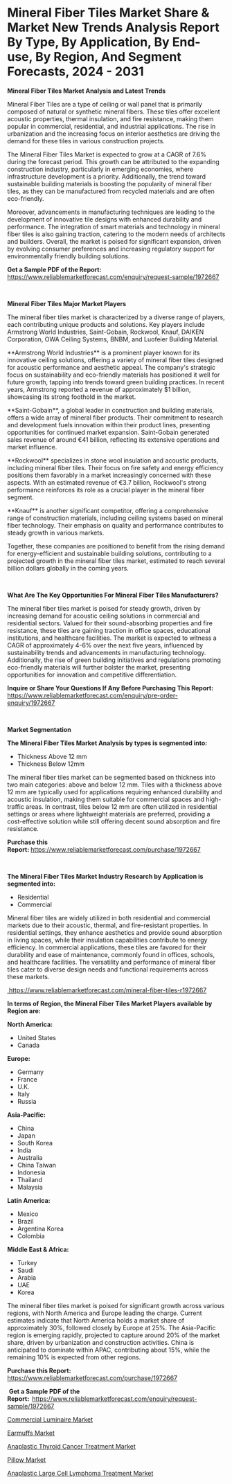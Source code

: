 <p><h1>Mineral Fiber Tiles Market Share & Market New Trends Analysis Report By Type, By Application, By End-use, By Region, And Segment Forecasts, 2024 - 2031</h1></p><p><strong>Mineral Fiber Tiles Market Analysis and Latest Trends</strong></p>
<p><p>Mineral Fiber Tiles are a type of ceiling or wall panel that is primarily composed of natural or synthetic mineral fibers. These tiles offer excellent acoustic properties, thermal insulation, and fire resistance, making them popular in commercial, residential, and industrial applications. The rise in urbanization and the increasing focus on interior aesthetics are driving the demand for these tiles in various construction projects.</p><p>The Mineral Fiber Tiles Market is expected to grow at a CAGR of 7.6% during the forecast period. This growth can be attributed to the expanding construction industry, particularly in emerging economies, where infrastructure development is a priority. Additionally, the trend toward sustainable building materials is boosting the popularity of mineral fiber tiles, as they can be manufactured from recycled materials and are often eco-friendly.</p><p>Moreover, advancements in manufacturing techniques are leading to the development of innovative tile designs with enhanced durability and performance. The integration of smart materials and technology in mineral fiber tiles is also gaining traction, catering to the modern needs of architects and builders. Overall, the market is poised for significant expansion, driven by evolving consumer preferences and increasing regulatory support for environmentally friendly building solutions.</p></p>
<p><strong>Get a Sample PDF of the Report:&nbsp;</strong> <a href="https://www.reliablemarketforecast.com/enquiry/request-sample/1972667?utm_campaign=1170&utm_medium=2&utm_source=Github&utm_content=ia&utm_term=14112024&utm_id=mineral-fiber-tiles">https://www.reliablemarketforecast.com/enquiry/request-sample/1972667</a></p>
<p>&nbsp;</p>
<p><strong>Mineral Fiber Tiles Major Market Players</strong></p>
<p><p>The mineral fiber tiles market is characterized by a diverse range of players, each contributing unique products and solutions. Key players include Armstrong World Industries, Saint-Gobain, Rockwool, Knauf, DAIKEN Corporation, OWA Ceiling Systems, BNBM, and Luofeier Building Material.</p><p>**Armstrong World Industries** is a prominent player known for its innovative ceiling solutions, offering a variety of mineral fiber tiles designed for acoustic performance and aesthetic appeal. The company's strategic focus on sustainability and eco-friendly materials has positioned it well for future growth, tapping into trends toward green building practices. In recent years, Armstrong reported a revenue of approximately $1 billion, showcasing its strong foothold in the market.</p><p>**Saint-Gobain**, a global leader in construction and building materials, offers a wide array of mineral fiber products. Their commitment to research and development fuels innovation within their product lines, presenting opportunities for continued market expansion. Saint-Gobain generated sales revenue of around €41 billion, reflecting its extensive operations and market influence.</p><p>**Rockwool** specializes in stone wool insulation and acoustic products, including mineral fiber tiles. Their focus on fire safety and energy efficiency positions them favorably in a market increasingly concerned with these aspects. With an estimated revenue of €3.7 billion, Rockwool's strong performance reinforces its role as a crucial player in the mineral fiber segment.</p><p>**Knauf** is another significant competitor, offering a comprehensive range of construction materials, including ceiling systems based on mineral fiber technology. Their emphasis on quality and performance contributes to steady growth in various markets.</p><p>Together, these companies are positioned to benefit from the rising demand for energy-efficient and sustainable building solutions, contributing to a projected growth in the mineral fiber tiles market, estimated to reach several billion dollars globally in the coming years.</p></p>
<p>&nbsp;</p>
<p><strong>What Are The Key Opportunities For Mineral Fiber Tiles Manufacturers?</strong></p>
<p><p>The mineral fiber tiles market is poised for steady growth, driven by increasing demand for acoustic ceiling solutions in commercial and residential sectors. Valued for their sound-absorbing properties and fire resistance, these tiles are gaining traction in office spaces, educational institutions, and healthcare facilities. The market is expected to witness a CAGR of approximately 4-6% over the next five years, influenced by sustainability trends and advancements in manufacturing technology. Additionally, the rise of green building initiatives and regulations promoting eco-friendly materials will further bolster the market, presenting opportunities for innovation and competitive differentiation.</p></p>
<p><strong>Inquire or Share Your Questions If Any Before Purchasing This Report:</strong> <a href="https://www.reliablemarketforecast.com/enquiry/pre-order-enquiry/1972667?utm_campaign=1170&utm_medium=2&utm_source=Github&utm_content=ia&utm_term=14112024&utm_id=mineral-fiber-tiles">https://www.reliablemarketforecast.com/enquiry/pre-order-enquiry/1972667</a></p>
<p>&nbsp;</p>
<p><strong>Market Segmentation</strong></p>
<p><strong>The Mineral Fiber Tiles Market Analysis by types is segmented into:</strong></p>
<p><ul><li>Thickness Above 12 mm</li><li>Thickness Below 12mm</li></ul></p>
<p><p>The mineral fiber tiles market can be segmented based on thickness into two main categories: above and below 12 mm. Tiles with a thickness above 12 mm are typically used for applications requiring enhanced durability and acoustic insulation, making them suitable for commercial spaces and high-traffic areas. In contrast, tiles below 12 mm are often utilized in residential settings or areas where lightweight materials are preferred, providing a cost-effective solution while still offering decent sound absorption and fire resistance.</p></p>
<p><strong>Purchase this Report:&nbsp;</strong><a href="https://www.reliablemarketforecast.com/purchase/1972667?utm_campaign=1170&utm_medium=2&utm_source=Github&utm_content=ia&utm_term=14112024&utm_id=mineral-fiber-tiles">https://www.reliablemarketforecast.com/purchase/1972667</a></p>
<p>&nbsp;</p>
<p><strong>The Mineral Fiber Tiles Market Industry Research by Application is segmented into:</strong></p>
<p><ul><li>Residential</li><li>Commercial</li></ul></p>
<p><p>Mineral fiber tiles are widely utilized in both residential and commercial markets due to their acoustic, thermal, and fire-resistant properties. In residential settings, they enhance aesthetics and provide sound absorption in living spaces, while their insulation capabilities contribute to energy efficiency. In commercial applications, these tiles are favored for their durability and ease of maintenance, commonly found in offices, schools, and healthcare facilities. The versatility and performance of mineral fiber tiles cater to diverse design needs and functional requirements across these markets.</p></p>
<p><a href="https://www.reliablemarketforecast.com/mineral-fiber-tiles-r1972667?utm_campaign=1170&utm_medium=2&utm_source=Github&utm_content=ia&utm_term=14112024&utm_id=mineral-fiber-tiles">&nbsp;https://www.reliablemarketforecast.com/mineral-fiber-tiles-r1972667</a></p>
<p><strong>In terms of Region, the Mineral Fiber Tiles Market Players available by Region are:</strong></p>
<p>
    <p> <strong> North America: </strong>
        <ul>
            <li>United States</li>
            <li>Canada</li>
        </ul>
        </p> 
    <p> <strong> Europe: </strong>
        <ul>
            <li>Germany</li>
            <li>France</li>
            <li>U.K.</li>
            <li>Italy</li>
            <li>Russia</li>
        </ul>
        </p> 
    <p> <strong> Asia-Pacific: </strong>
        <ul>
            <li>China</li>
            <li>Japan</li>
            <li>South Korea</li>
            <li>India</li>
            <li>Australia</li>
            <li>China Taiwan</li>
            <li>Indonesia</li>
            <li>Thailand</li>
            <li>Malaysia</li>
        </ul>
        </p> 
    <p> <strong> Latin America: </strong>
        <ul>
            <li>Mexico</li>
            <li>Brazil</li>
            <li>Argentina Korea</li>
            <li>Colombia</li>
        </ul>
        </p> 
    <p> <strong> Middle East & Africa: </strong>
        <ul>
            <li>Turkey</li>
            <li>Saudi</li>
            <li>Arabia</li>
            <li>UAE</li>
            <li>Korea</li>
        </ul>
    </p>
    </p>
<p><p>The mineral fiber tiles market is poised for significant growth across various regions, with North America and Europe leading the charge. Current estimates indicate that North America holds a market share of approximately 30%, followed closely by Europe at 25%. The Asia-Pacific region is emerging rapidly, projected to capture around 20% of the market share, driven by urbanization and construction activities. China is anticipated to dominate within APAC, contributing about 15%, while the remaining 10% is expected from other regions.</p></p>
<p><strong>Purchase this Report: </strong><a href="https://www.reliablemarketforecast.com/purchase/1972667?utm_campaign=1170&utm_medium=2&utm_source=Github&utm_content=ia&utm_term=14112024&utm_id=mineral-fiber-tiles">https://www.reliablemarketforecast.com/purchase/1972667</a></p>
<p>&nbsp;<strong>Get a Sample PDF of the Report:&nbsp;&nbsp;</strong><a href="https://www.reliablemarketforecast.com/enquiry/request-sample/1972667?utm_campaign=1170&utm_medium=2&utm_source=Github&utm_content=ia&utm_term=14112024&utm_id=mineral-fiber-tiles">https://www.reliablemarketforecast.com/enquiry/request-sample/1972667</a></p>
<p><strong></strong></p>
<p><p><a href="https://www.linkedin.com/pulse/commercial-luminaire-market-size-segmentation-trends-growth-analysis-r5rwe?utm_campaign=1170&utm_medium=2&utm_source=Github&utm_content=ia&utm_term=14112024&utm_id=mineral-fiber-tiles">Commercial Luminaire Market</a></p><p><a href="https://www.linkedin.com/pulse/insights-earmuffs-industry-market-financial-status-size-revenue-334se?utm_campaign=1170&utm_medium=2&utm_source=Github&utm_content=ia&utm_term=14112024&utm_id=mineral-fiber-tiles">Earmuffs Market</a></p><p><a href="https://issuu.com/reportprime-2/docs/anaplastic-thyroid-cancer-treatment_10c5b1ba488656?utm_campaign=1170&utm_medium=2&utm_source=Github&utm_content=ia&utm_term=14112024&utm_id=mineral-fiber-tiles">Anaplastic Thyroid Cancer Treatment Market</a></p><p><a href="https://www.linkedin.com/pulse/global-pillow-5-cagr-forecast-2024-2031-zakupka-zulre?utm_campaign=1170&utm_medium=2&utm_source=Github&utm_content=ia&utm_term=14112024&utm_id=mineral-fiber-tiles">Pillow Market</a></p><p><a href="https://issuu.com/reportprime-2/docs/anaplastic-large-cell-lymphoma-trea_520b31fbded533?utm_campaign=1170&utm_medium=2&utm_source=Github&utm_content=ia&utm_term=14112024&utm_id=mineral-fiber-tiles">Anaplastic Large Cell Lymphoma Treatment Market</a></p></p>